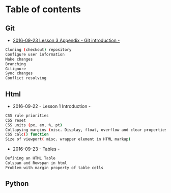 Table of contents
=================

Git
---

- [2016-09-23 Lesson 3 Appendix - Git introduction - ](https://github.com/digital-cube/edu/tree/master/git/2016-09-23-git)
```bash
Cloning (checkout) repository
Configure user information
Make changes
Branching
Gitignore
Sync changes
Conflict resolving
```
Html
----
- 2016-09-22 - Lesson 1 Introduction -
```bash
CSS rule priorities
CSS reset
CSS units (px, em, %, pt)
Collapsing margins (misc. Display, float, overflow and clear properties).
CSS calc() function
Size of viewport( misc. wrapper element in HTML markup)
```

- 2016-09-23 - Tables -
```bash
Defining an HTML Table
Colspan and Rowspan in html
Problem with margin property of table cells
```


Python
------

